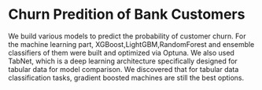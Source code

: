 # Churn Predition of Bank Customers
We build various models to predict the probability of customer churn. For the machine learning part, XGBoost,LightGBM,RandomForest and ensemble classifiers of them were built and optimized via Optuna. 
We also used TabNet, which is a deep learning architecture specifically designed for tabular data for model comparison. 
We discovered that for tabular data classification tasks, gradient boosted machines are still the best options. 

